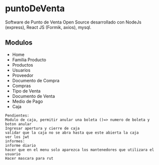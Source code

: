# puntoDeVenta
Software de Punto de Venta Open Source desarrollado con NodeJs (express), React JS (Formik, axios), mysql.
## Modulos
* Home
* Familia Producto
* Productos
* Usuarios
* Proveedor
* Documento de Compra
* Compras
* Tipo de Venta
* Documento de Venta
* Medio de Pago
* Caja
```
Pendientes:
Modulo de caja, permitir anular una boleta ()=> numero de boleta y boton anular
Ingresar apertura y cierre de caja
validar que la caja no se abra hasta que este abierta la caja
ver los jwt
informes:
informe diario
hacer que en el menu solo aparezca los mantenedores que utilizara el usuario
Hacer mascara para rut
```
